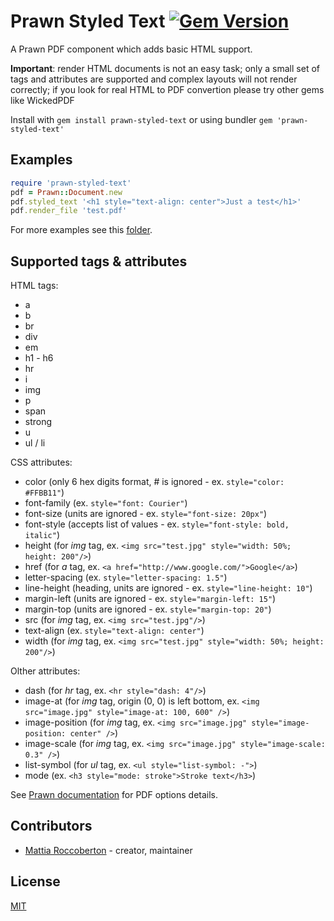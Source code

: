 # Prawn Styled Text [![Gem Version](https://badge.fury.io/rb/prawn-styled-text.svg)](https://badge.fury.io/rb/prawn-styled-text)

A Prawn PDF component which adds basic HTML support.

**Important**: render HTML documents is not an easy task; only a small set of tags and attributes are supported and complex layouts will not render correctly; if you look for real HTML to PDF convertion please try other gems like WickedPDF

Install with `gem install prawn-styled-text` or using bundler `gem 'prawn-styled-text'`

## Examples

```ruby
require 'prawn-styled-text'
pdf = Prawn::Document.new
pdf.styled_text '<h1 style="text-align: center">Just a test</h1>'
pdf.render_file 'test.pdf'
```

For more examples see this [folder](https://github.com/blocknotes/prawn-styled-text/tree/master/examples).

## Supported tags & attributes

HTML tags:
- a
- b
- br 
- div
- em
- h1 - h6
- hr
- i
- img
- p
- span
- strong
- u
- ul / li

CSS attributes:
- color (only 6 hex digits format, # is ignored - ex. `style="color: #FFBB11"`)
- font-family (ex. `style="font: Courier"`)
- font-size (units are ignored - ex. `style="font-size: 20px"`)
- font-style (accepts list of values - ex. `style="font-style: bold, italic"`)
- height (for *img* tag, ex. `<img src="test.jpg" style="width: 50%; height: 200"/>`)
- href (for *a* tag, ex. `<a href="http://www.google.com/">Google</a>`)
- letter-spacing (ex. `style="letter-spacing: 1.5"`)
- line-height (heading, units are ignored - ex. `style="line-height: 10"`)
- margin-left (units are ignored - ex. `style="margin-left: 15"`)
- margin-top (units are ignored - ex. `style="margin-top: 20"`)
- src (for *img* tag, ex. `<img src="test.jpg"/>`)
- text-align (ex. `style="text-align: center"`)
- width (for *img* tag, ex. `<img src="test.jpg" style="width: 50%; height: 200"/>`)

Olther attributes:
- dash (for *hr* tag, ex. `<hr style="dash: 4"/>`)
- image-at (for *img* tag, origin (0, 0) is left bottom, ex. `<img src="image.jpg" style="image-at: 100, 600" />`)
- image-position (for *img* tag, ex. `<img src="image.jpg" style="image-position: center" />`)
- image-scale (for *img* tag, ex. `<img src="image.jpg" style="image-scale: 0.3" />`)
- list-symbol (for *ul* tag, ex. `<ul style="list-symbol: -">`)
- mode (ex. `<h3 style="mode: stroke">Stroke text</h3>`)

See [Prawn documentation](https://github.com/prawnpdf/prawn-table#documentation) for PDF options details.

## Contributors

- [Mattia Roccoberton](http://blocknot.es) - creator, maintainer

## License

[MIT](LICENSE.txt)

